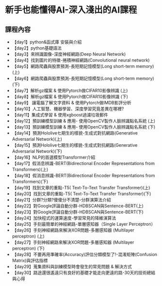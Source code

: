﻿# 新手也能懂得AI-深入淺出的AI課程  
## 課程內容
* 【day1】python&函式庫 安裝與介紹  
* 【day2】python基礎語法  
* 【day3】來辨識圖像-深度神經網路(Deep Neural Network)   
* 【day4】找到圖片的特徵-捲積神經網路(Convolutional neural network)  
* 【day5】網路爬蟲與股票預測-長短期記憶模型(Long short-term memory)(上)  
* 【day6】網路爬蟲與股票預測-長短期記憶模型(Long short-term memory)(下)  
* 【day7】解析gz檔案 & 使用Pytorch做CIFAR10影像辨識 (上)  
* 【day8】解析gz檔案 & 使用Pytorch做CIFAR10影像辨識 (下)  
* 【day9】 讓電腦了解文字資料 & 使用Pytorch做IMDB影評分析   
* 【day10】人工智慧、機器學習、深度學習究竟差異在哪裡?   
* 【day11】集成式學習 & 使用xgboost過濾垃圾郵件  
* 【day12】預訓練模型訓練 & 應用- 使用OpenCV製作人臉辨識點名系統 (上)  
* 【day13】預訓練模型訓練 & 應用- 使用OpenCV製作人臉辨識點名系統 (下)  
* 【day14】預測Hololive七期生的樣貌-生成式對抗網路(Generative Adversarial Network)(上)  
* 【day15】預測Hololive七期生的樣貌-生成式對抗網路(Generative Adversarial Network)(下)
* 【day16】NLP的首選模型Transformer介紹
* 【day17】假消息辨識-BERT(Bidirectional Encoder Representations from Transformers)(上)
* 【day18】假消息辨識-BERT(Bidirectional Encoder Representations from Transformers)(下)
* 【day19】找到文章的重點-T5( Text-To-Text Transfer Transformer)(上)
* 【day20】找到文章的重點-T5( Text-To-Text Transfer Transformer)(下)
* 【day21】分群?分類?傻傻分不清楚-分群演算法介紹
* 【day22】對Google評論自動分群-HDBSCAN與Sentence-BERT(上)
* 【day23】對Google評論自動分群-HDBSCAN與Sentence-BERT(下)
* 【day24】加快程式的運算速度-學習常見的降維演算法
* 【day25】手刻最簡單的神經網路-單層感知器（Single Layer Perceptron）
* 【day26】手刻神經網路來解決XOR問題-多層感知器 (Multilayer perceptron) (上)
* 【day27】手刻神經網路來解決XOR問題-多層感知器 (Multilayer perceptron) (下)
* 【day28】不要再用準確率(Accuracy)評估分類模型了!-混淆矩陣(Confusion Matrix)與評估指標
* 【day29】蒐集資料與訓練模型時會發生的常見問題 & 解決方式
* 【day30】路途還很遙遠只有良好的基礎才能走向更遠的路-30天的技術總結與心得
